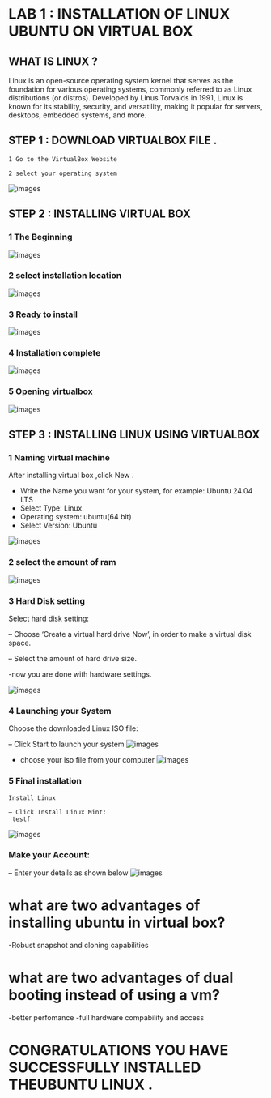 # LAB 1 : INSTALLATION OF LINUX UBUNTU ON VIRTUAL BOX

## WHAT IS LINUX ?
Linux is an open-source operating system kernel that serves as the
foundation for various operating systems, commonly referred to as
Linux distributions (or distros). Developed by Linus Torvalds in
1991, Linux is known for its stability, security, and versatility,
making it popular for servers, desktops, embedded systems, and
more.
## STEP 1 : DOWNLOAD VIRTUALBOX FILE .

    1 Go to the VirtualBox Website

    2 select your operating system
![images](./images2/installation1.png)

## STEP 2 : INSTALLING VIRTUAL BOX
    
 ### 1 The Beginning
![images](./images2/installation2.png)
 ### 2 select installation location
![images](./images2/installation3.png)
 ### 3 Ready to install
![images](./images2/installation4.png)
 ### 4 Installation complete 
![images](./images2/installation5.png)
 ### 5 Opening virtualbox
![images](./images2/installation6.png)
## STEP 3 : INSTALLING LINUX USING VIRTUALBOX
### 1 Naming virtual machine

   After installing virtual box ,click New .

  - Write the Name you want for your system, for example: Ubuntu 24.04 LTS
  - Select Type: Linux.
  - Operating system: ubuntu(64 bit)
  - Select Version: Ubuntu
   
![images](./images/photo7.png)
### 2 select the amount of ram
![images](./images/photo8.png)

### 3 Hard Disk setting
  Select hard disk setting:

  – Choose ‘Create a virtual hard drive Now’, in order to make a virtual disk space.

  – Select the amount of hard drive size.

  -now you are done with hardware settings.

![images](./images/photo9.png) 
### 4 Launching your System

   Choose the downloaded Linux ISO file:

   – Click Start to launch your system
![images](./images/photo9.png)
  - choose your iso file from your computer
![images](./images/photo10.png)
  
### 5 Final installation

    Install Linux

    – Click Install Linux Mint:
     testf
![images](./images/photo11.png)

### Make your Account:

– Enter your details as shown below
![images](./images/photo12.png)

# what are two advantages of installing ubuntu in virtual box?
-Robust snapshot and cloning capabilities
# what are two advantages of dual booting instead of using a vm?
-better perfomance
-full hardware compability and access

# CONGRATULATIONS YOU HAVE SUCCESSFULLY INSTALLED THEUBUNTU LINUX .